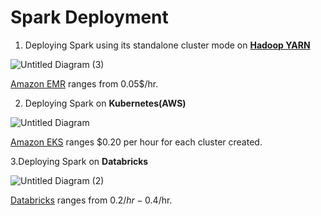 # Spark Deployment

1. Deploying Spark using its standalone cluster mode on **[Hadoop YARN](https://hadoop.apache.org/docs/current/hadoop-yarn/hadoop-yarn-site/YARN.html)**

![Untitled Diagram (3)](https://user-images.githubusercontent.com/40289521/59620999-e4e07200-914b-11e9-93fe-b13b36c413c1.jpg)

[Amazon EMR](https://aws.amazon.com/emr/pricing/) ranges from 0.05$/hr.




2. Deploying Spark on **Kubernetes(AWS)**

![Untitled Diagram](https://user-images.githubusercontent.com/40289521/59618864-c2982580-9146-11e9-8cfe-78fad587e952.jpg)

[Amazon EKS](https://aws.amazon.com/eks/pricing/) ranges $0.20 per hour for each cluster created.



3.Deploying Spark on **Databricks** 

![Untitled Diagram (2)](https://user-images.githubusercontent.com/40289521/59618868-c461e900-9146-11e9-8598-3bc2c596874b.jpg)

[Databricks](https://databricks.com/product/aws-pricing) ranges from 0.2$/hr - 0.4$/hr.

